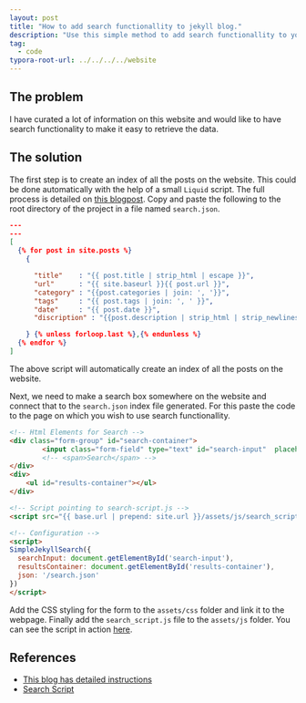 ```yaml
---
layout: post
title: "How to add search functionallity to jekyll blog."
description: "Use this simple method to add search functionallity to your jekyll blog."
tag: 
  - code
typora-root-url: ../../../../website
---
```


## The problem

I have curated a lot of information on this website and would like to have search functionality to make it easy to retrieve the data.

## The solution

The first step is to create an index of all the posts on the website. This could be done automatically with the help of a small `Liquid` script. The full process is detailed on [this blogpost](https://blog.webjeda.com/instant-jekyll-search/). Copy and paste the following to the root directory of the project in a file named `search.json`.

```json
---
---
[
  {% for post in site.posts %}
    {

      "title"    : "{{ post.title | strip_html | escape }}",
      "url"      : "{{ site.baseurl }}{{ post.url }}",
      "category" : "{{post.categories | join: ', '}}",
      "tags"     : "{{ post.tags | join: ', ' }}",
      "date"     : "{{ post.date }}",
      "discription" : "{{post.description | strip_html | strip_newlines | escape }}"

    } {% unless forloop.last %},{% endunless %}
  {% endfor %}
]
```

The above script will automatically create an index of all the posts on the website.

Next, we need to make a search box somewhere on the website and connect that to the `search.json` index file generated. For this paste the code to the page on which you wish to use search functionallity.

```html
<!-- Html Elements for Search -->
<div class="form-group" id="search-container">
        <input class="form-field" type="text" id="search-input"  placeholder="Search">
        <!-- <span>Search</span> -->
</div>
<div>
    <ul id="results-container"></ul>
</div>

<!-- Script pointing to search-script.js -->
<script src="{{ base.url | prepend: site.url }}/assets/js/search_script.js" type="text/javascript"></script>

<!-- Configuration -->
<script>
SimpleJekyllSearch({
  searchInput: document.getElementById('search-input'),
  resultsContainer: document.getElementById('results-container'),
  json: '/search.json'
})
</script>
```

Add the CSS styling for the form to the `assets/css` folder and link it to the webpage. Finally add the `search_script.js` file to the `assets/js` folder. You can see the script in action [here](https://abhigupta.io/tags).

## References

- [This blog has detailed instructions](https://blog.webjeda.com/instant-jekyll-search/)
- [Search Script](https://raw.githubusercontent.com/christian-fei/Simple-Jekyll-Search/master/dest/simple-jekyll-search.min.js)
